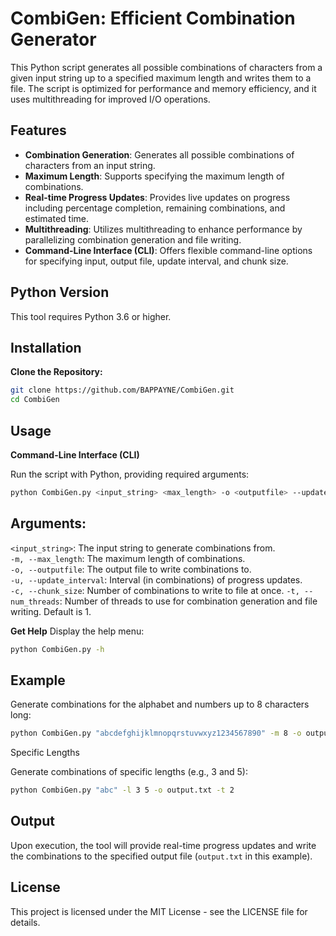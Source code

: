 # CombiGen: Efficient Combination Generator
This Python script generates all possible combinations of characters from a given input string up to a specified maximum length and writes them to a file. The script is optimized for performance and memory efficiency, and it uses multithreading for improved I/O operations.

## Features

- **Combination Generation**: Generates all possible combinations of characters from an input string.
- **Maximum Length**: Supports specifying the maximum length of combinations.
- **Real-time Progress Updates**: Provides live updates on progress including percentage completion, remaining combinations, and estimated time.
- **Multithreading**: Utilizes multithreading to enhance performance by parallelizing combination generation and file writing.
- **Command-Line Interface (CLI)**: Offers flexible command-line options for specifying input, output file, update interval, and chunk size.

## Python Version

This tool requires Python 3.6 or higher.

## Installation

**Clone the Repository:**

   ```bash
   git clone https://github.com/BAPPAYNE/CombiGen.git
   cd CombiGen
   ```
## Usage

**Command-Line Interface (CLI)**

Run the script with Python, providing required arguments:
```bash
python CombiGen.py <input_string> <max_length> -o <outputfile> --update_interval <update_interval> --chunk_size <chunk_size>
```
## Arguments:
`<input_string>`: The input string to generate combinations from. </br>
`-m, --max_length`: The maximum length of combinations.</br>
`-o, --outputfile`: The output file to write combinations to.</br>
`-u, --update_interval`: Interval (in combinations) of progress updates.</br>
`-c, --chunk_size`: Number of combinations to write to file at once.
`-t, --num_threads`: Number of threads to use for combination generation and file writing. Default is 1.

**Get Help**
Display the help menu:
```bash
python CombiGen.py -h
```
## Example
Generate combinations for the alphabet and numbers up to 8 characters long:
```bash
python CombiGen.py "abcdefghijklmnopqrstuvwxyz1234567890" -m 8 -o output.txt --update_interval 1000 --chunk_size 10000 -t 2
```
Specific Lengths

Generate combinations of specific lengths (e.g., 3 and 5):
```bash
python CombiGen.py "abc" -l 3 5 -o output.txt -t 2
```
## Output
Upon execution, the tool will provide real-time progress updates and write the combinations to the specified output file (`output.txt` in this example).

## License
This project is licensed under the MIT License - see the LICENSE file for details.
